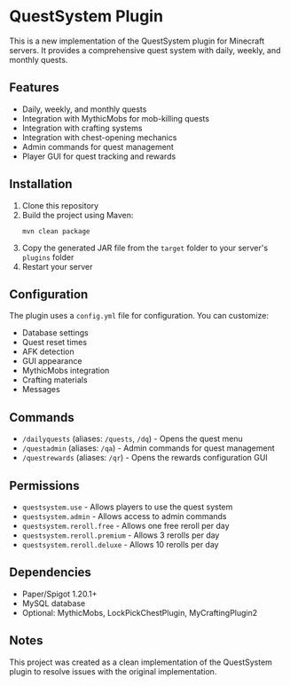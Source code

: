 # QuestSystem Plugin

This is a new implementation of the QuestSystem plugin for Minecraft servers. It provides a comprehensive quest system with daily, weekly, and monthly quests.

## Features

- Daily, weekly, and monthly quests
- Integration with MythicMobs for mob-killing quests
- Integration with crafting systems
- Integration with chest-opening mechanics
- Admin commands for quest management
- Player GUI for quest tracking and rewards

## Installation

1. Clone this repository
2. Build the project using Maven:
   ```
   mvn clean package
   ```
3. Copy the generated JAR file from the `target` folder to your server's `plugins` folder
4. Restart your server

## Configuration

The plugin uses a `config.yml` file for configuration. You can customize:

- Database settings
- Quest reset times
- AFK detection
- GUI appearance
- MythicMobs integration
- Crafting materials
- Messages

## Commands

- `/dailyquests` (aliases: `/quests`, `/dq`) - Opens the quest menu
- `/questadmin` (aliases: `/qa`) - Admin commands for quest management
- `/questrewards` (aliases: `/qr`) - Opens the rewards configuration GUI

## Permissions

- `questsystem.use` - Allows players to use the quest system
- `questsystem.admin` - Allows access to admin commands
- `questsystem.reroll.free` - Allows one free reroll per day
- `questsystem.reroll.premium` - Allows 3 rerolls per day
- `questsystem.reroll.deluxe` - Allows 10 rerolls per day

## Dependencies

- Paper/Spigot 1.20.1+
- MySQL database
- Optional: MythicMobs, LockPickChestPlugin, MyCraftingPlugin2

## Notes

This project was created as a clean implementation of the QuestSystem plugin to resolve issues with the original implementation.